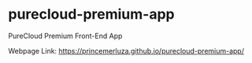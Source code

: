 # purecloud-premium-app
PureCloud Premium Front-End App

Webpage Link: https://princemerluza.github.io/purecloud-premium-app/
